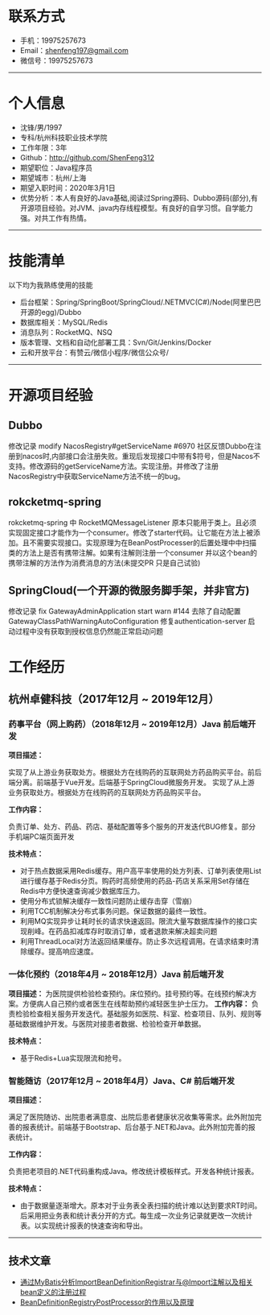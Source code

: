 # 联系方式
- 手机：19975257673
- Email：shenfeng197@gmail.com
- 微信号：19975257673
---

# 个人信息

 - 沈锋/男/1997
 - 专科/杭州科技职业技术学院 
 - 工作年限：3年
 - Github：http://github.com/ShenFeng312
 - 期望职位：Java程序员
 - 期望城市：杭州/上海
 - 期望入职时间：2020年3月1日
 - 优势分析：本人有良好的Java基础,阅读过Spring源码、Dubbo源码(部分),有开源项目经验。对JVM、java内存线程模型。有良好的自学习惯。自学能力强。对共工作有热情。

---
# 技能清单

以下均为我熟练使用的技能

- 后台框架：Spring/SpringBoot/SpringCloud/.NETMVC(C#)/Node(阿里巴巴开源的egg)/Dubbo
- 数据库相关：MySQL/Redis
- 消息队列：RocketMQ、NSQ
- 版本管理、文档和自动化部署工具：Svn/Git/Jenkins/Docker
- 云和开放平台：有赞云/微信小程序/微信公众号/
---
# 开源项目经验
## Dubbo
修改记录 modify NacosRegistry#getServiceName #6970
社区反馈Dubbo在注册到nacos时,内部接口会注册失败。重现后发现接口中带有$符号，但是Nacos不支持。修改源码的getServiceName方法。实现注册。并修改了注册NacosRegistry中获取ServiceName方法不统一的bug。
## rokcketmq-spring
rokcketmq-spring 中 RocketMQMessageListener 原本只能用于类上。且必须实现固定接口才能作为一个consumer。修改了starter代码。让它能在方法上被添加。且不需要实现接口。实现原理为在BeanPostProcesser的后置处理中中扫描类的方法上是否有携带注解。如果有注解则注册一个consumer 并以这个bean的携带注解的方法作为消费消息的方法(未提交PR 只是自己试验)
## SpringCloud(一个开源的微服务脚手架，并非官方)
修改记录 fix GatewayAdminApplication start warn #144
去除了自动配置GatewayClassPathWarningAutoConfiguration 
修复authentication-server 启动过程中没有获取到授权信息仍然能正常启动问题
## 
# 工作经历

## 杭州卓健科技（2017年12月 ~ 2019年12月）


### 药事平台（网上购药）（2018年12月 ~ 2019年12月）Java 前后端开发
**项目描述：**


实现了从上游业务获取处方。根据处方在线购药的互联网处方药品购买平台。前后端分离。前端基于Vue开发。后端基于SpringCloud微服务开发。	实现了从上游业务获取处方。根据处方在线购药的互联网处方药品购买平台。

**工作内容：**


负责订单、处方、药品、药店、基础配置等多个服务的开发迭代BUG修复。部分手机端PC端页面开发


**技术特点：**
- 对于热点数据采用Redis缓存。用户高平率使用的处方列表、订单列表使用List进行缓存基于Redis分页。购药时高频使用的药品-药店关系采用Set存储在Redis中方便快速查询减少数据库压力。
- 使用分布式锁解决缓存一致性问题防止缓存击穿（雪崩）
- 利用TCC机制解决分布式事务问题。保证数据的最终一致性。
- 利用MQ实现异步让耗时长的请求快速返回。限流大量写数据库操作的接口实现削峰。在药品扣减库存时取消订单，或者退款来解决超卖问题
- 利用ThreadLocal对方法返回结果缓存。防止多次远程调用。在请求结束时清除缓存。提高响应速度。
### 一体化预约（2018年4月 ~ 2018年12月）Java 前后端开发
**项目描述：**
为医院提供检验检查预约。床位预约。挂号预约等。在线预约解决方案。方便病人自己预约或者医生在线帮助预约减轻医生护士压力。
**工作内容：**
负责检验检查相关服务开发迭代。基础服务如医院、科室、检查项目、队列、规则等基础数据维护开发。与医院对接患者数据、检验检查开单数据。

**技术特点：**
- 基于Redis+Lua实现限流和抢号。


### 智能随访（2017年12月 ~ 2018年4月）Java、C# 前后端开发	
**项目描述：**


满足了医院随访、出院患者满意度、出院后患者健康状况收集等需求。此外附加完善的报表统计。前端基于Bootstrap、后台基于.NET和Java。此外附加完善的报表统计。


**工作内容：**


负责把老项目的.NET代码重构成Java。修改统计模板样式。开发各种统计报表。
	
**技术特点：**
- 由于数据量逐渐增大。原本对于业务表全表扫描的统计难以达到要求RT时间。后采用把业务表和统计表分开的方式。每生成一次业务记录就更改一次统计表。以实现统计报表的快速查询和导出。
---

## 技术文章

- [通过MyBatis分析ImportBeanDefinitionRegistrar与@Import注解以及相关bean定义的注册过程](https://github.com/ShenFeng312/study/blob/master/spring/Mybatis%E6%89%AB%E5%8C%85Import%E6%B3%A8%E8%A7%A3%E5%AE%9E%E7%8E%B0%E5%8E%9F%E7%90%86.md)
- [BeanDefinitionRegistryPostProcessor的作用以及原理](https://github.com/ShenFeng312/study/blob/master/spring/BeanDefinitionRegistryPostProcessor%E6%8E%A5%E5%8F%A3.md) 


